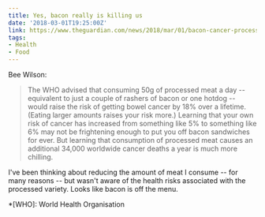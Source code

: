 ```yaml
---
title: Yes, bacon really is killing us
date: '2018-03-01T19:25:00Z'
link: https://www.theguardian.com/news/2018/mar/01/bacon-cancer-processed-meats-nitrates-nitrites-sausages
tags:
- Health
- Food
---
```

Bee Wilson:

> The WHO advised that consuming 50g of processed meat a day -- equivalent to just a couple of rashers of bacon or one hotdog -- would raise the risk of getting bowel cancer by 18% over a lifetime. (Eating larger amounts raises your risk more.) Learning that your own risk of cancer has increased from something like 5% to something like 6% may not be frightening enough to put you off bacon sandwiches for ever. But learning that consumption of processed meat causes an additional 34,000 worldwide cancer deaths a year is much more chilling.

I've been thinking about reducing the amount of meat I consume -- for many reasons -- but wasn't aware of the health risks associated with the processed variety. Looks like bacon is off the menu.

*[WHO]: World Health Organisation
